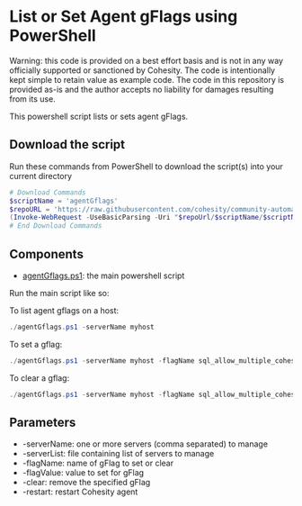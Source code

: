 # List or Set Agent gFlags using PowerShell

Warning: this code is provided on a best effort basis and is not in any way officially supported or sanctioned by Cohesity. The code is intentionally kept simple to retain value as example code. The code in this repository is provided as-is and the author accepts no liability for damages resulting from its use.

This powershell script lists or sets agent gFlags.

## Download the script

Run these commands from PowerShell to download the script(s) into your current directory

```powershell
# Download Commands
$scriptName = 'agentGflags'
$repoURL = 'https://raw.githubusercontent.com/cohesity/community-automation-samples/main/powershell'
(Invoke-WebRequest -UseBasicParsing -Uri "$repoUrl/$scriptName/$scriptName.ps1").content | Out-File "$scriptName.ps1"; (Get-Content "$scriptName.ps1") | Set-Content "$scriptName.ps1"
# End Download Commands
```

## Components

* [agentGflags.ps1](https://raw.githubusercontent.com/cohesity/community-automation-samples/main/powershell/agentGflags/agentGflags.ps1): the main powershell script

Run the main script like so:

To list agent gflags on a host:

```powershell
./agentGflags.ps1 -serverName myhost
```

To set a gflag:

```powershell
./agentGflags.ps1 -serverName myhost -flagName sql_allow_multiple_cohesity_clusters -flagValue true
```

To clear a gflag:

```powershell
./agentGflags.ps1 -serverName myhost -flagName sql_allow_multiple_cohesity_clusters -clear
```

## Parameters

* -serverName: one or more servers (comma separated) to manage
* -serverList: file containing list of servers to manage
* -flagName: name of gFlag to set or clear
* -flagValue: value to set for gFlag
* -clear: remove the specified gFlag
* -restart: restart Cohesity agent
